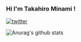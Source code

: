 ### Hi I'm Takahiro Minami !

[![twitter](https://img.shields.io/twitter/follow/tMinamiii?label=Follow%20me%20%21)](https://twitter.com/tMinamiii)

![Anurag's github stats](https://github-readme-stats.vercel.app/api?username=tMinamiii&show_icons=true&count_private=true)

